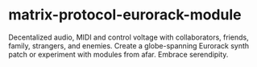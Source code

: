 # matrix-protocol-eurorack-module
Decentalized audio, MIDI and control voltage with collaborators, friends, family, strangers, and enemies. Create a globe-spanning Eurorack synth patch or experiment with modules from afar. Embrace serendipity.
